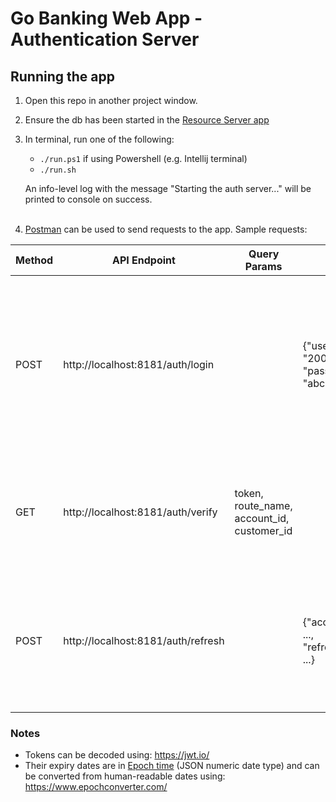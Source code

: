 # Go Banking Web App - Authentication Server

## Running the app
1. Open this repo in another project window.

2. Ensure the db has been started in the [Resource Server app](https://github.com/udemy-go-1/banking-auth)

3. In terminal, run one of the following:
    * `./run.ps1` if using Powershell (e.g. Intellij terminal)
    * `./run.sh`

   An info-level log with the message "Starting the auth server..." will be printed to console on success.
   <br/><br/>
4. [Postman](https://www.postman.com/) can be used to send requests to the app. Sample requests:

| Method | API Endpoint                       | Query Params                               | Body                                             | Result                                                                                                                                                          |
|--------|------------------------------------|--------------------------------------------|--------------------------------------------------|-----------------------------------------------------------------------------------------------------------------------------------------------------------------|
| POST   | http://localhost:8181/auth/login   |                                            | {"username": "2001", <br/>"password": "abc123"}  | Will successfully login as the user with username 2001, then display/return access token valid for 1 hour and refresh token valid for 1 month from current time |
| GET    | http://localhost:8181/auth/verify  | token, route_name, account_id, customer_id |                                                  | Will verify the client's request based on the token, then display/return authorization success or failure                                                       |
| POST   | http://localhost:8181/auth/refresh |                                            | {"access_token": ..., <br/>"refresh_token": ...} | Will check the tokens' validity and ability to refresh, then display/return a new access token valid for 1 hour from current time                               |

### Notes
* Tokens can be decoded using: https://jwt.io/
* Their expiry dates are in [Epoch time](https://datatracker.ietf.org/doc/html/rfc7519#section-2) (JSON numeric date 
type) and can be converted from human-readable dates using: https://www.epochconverter.com/
